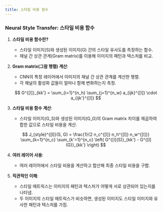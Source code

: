 ```yaml
---
title: 스타일 비용 함수
---
```


### Neural Style Transfer: 스타일 비용 함수

1. **스타일 비용 함수란?**
    - 스타일 이미지(S)와 생성된 이미지(G) 간의 스타일 유사도를 측정하는 함수.
    - 채널 간 상관 관계(Gram matrix)를 이용해 이미지의 패턴과 텍스처를 비교.
2. **Gram matrix(그람 행렬) 계산**:
    - CNN의 특정 레이어에서 이미지의 채널 간 상관 관계를 계산한 행렬.
    - 각 채널의 활성화 값들이 얼마나 함께 변화하는지 측정.
    
    $$
    G^{[l]}_{kk'} = \sum_{i=1}^{n_h} \sum_{j=1}^{n_w} a_{ijk}^{[l]} \cdot a_{ijk'}^{[l]}
    $$
    
3. **스타일 비용 함수 계산**:
    - 스타일 이미지(G_S)와 생성된 이미지(G_G)의 Gram matrix 차이를 제곱하여 합한 값으로 스타일 비용을 계산.
    
    $$
    J_{style}^{[l]}(S, G) = \frac{1}{2 n_c^{[l]} n_h^{[l]} n_w^{[l]}} \sum_{k=1}^{n_c} \sum_{k'=1}^{n_c} \left( G^{[l](S)}_{kk'} - G^{[l](G)}_{kk'} \right)
    $$
    
4. **여러 레이어 사용**:
    - 여러 레이어에서 스타일 비용을 계산하고 합산해 최종 스타일 비용을 구함.
5. **직관적인 이해**:
    - 스타일 매트릭스는 이미지의 패턴과 텍스처가 어떻게 서로 상관되어 있는지를 나타냄.
    - 두 이미지의 스타일 매트릭스가 비슷하면, 생성된 이미지도 스타일 이미지와 유사한 패턴과 텍스처를 가짐.